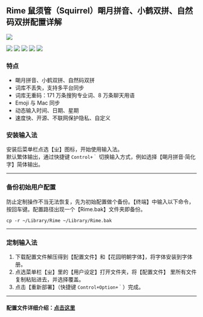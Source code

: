## Rime 鼠须管（Squirrel）朙月拼音、小鹤双拼、自然码双拼配置详解

![](https://i.imgur.com/SWQL3nA.png)


[![](https://img.shields.io/badge/鼠须管安装包-下载-brightgreen)](https://github.com/rime/squirrel/releases/download/0.15.2/Squirrel-0.15.2.zip)
[![](https://img.shields.io/badge/配置文件-下载-brightgreen)](https://github.com/xhql/rime/archive/refs/heads/master.zip)
[![](https://img.shields.io/badge/UpdateLog-更新日志-yellow)](https://github.com/xhql/rime/wiki#更新日志)
[![](https://img.shields.io/badge/Telegram-电报群-27A1D8)](https://t.me/V2EXPro)
[![](https://img.shields.io/badge/Twitter-推特-1E9BF1)](https://twitter.com/xhqliu)

### 特点

* 朙月拼音、小鹤双拼、自然码双拼
* 词库不丢失，支持多平台同步
* 词库无重码：171 万条搜狗专业词、8 万条聊天用语
* Emoji 与 Mac 同步
* 动态输入时间、日期、星期
* 速度快、开源、不联网保护隐私、自定义

### 安装输入法

安装后菜单栏点选【ㄓ】图标，开始使用输入法。\
默认繁体输出，通过快捷键 `Control+｀` 切换输入方式，例如选择【朙月拼音·简化字】简体输出。

---
### 备份初始用户配置

防止定制操作不当无法恢复，先为初始配置做个备份。【终端】中输入以下命令，按回车键。配置路径出现一个【Rime.bak】文件夹即备份。

```
cp -r ~/Library/Rime ~/Library/Rime.bak
```

---
### 定制输入法

1. 下载配置文件解压得到【配置文件】和【花园明朝字体】，将字体安装到字体册。
2. 点选菜单栏【ㄓ】里的【用户设定】打开文件夹，将【配置文件】 里所有文件复制粘贴进去，并选择覆盖。
3. 点击【重新部署】（快捷键 `Control+Option+｀`）完成。

---
#### 配置文件详细介绍：[点击这里](https://qingmai.ml/2022/01/06/rime/)

